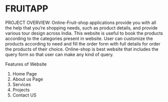 # FRUITAPP
PROJECT OVERVIEW:
Online-Fruit-shop applications provide you with all the help that
you’re shopping needs, such as product details, and provide various tour design
across India. This website is useful to book the products according to the
categories present in website. User can customize the products according to
need and fill the order form with full details for order the products of their
choice. Online-shop is best website that includes the query form so that user can
make any kind of query.

Features of Website
1) Home Page
2) About us Page
3) Services
4) Projects
5) Contact US
